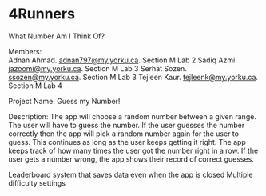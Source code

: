# 4Runners
What Number Am I Think Of?

Members:<br>
Adnan Ahmad. adnan797@my.yorku.ca. Section M Lab 2
Sadiq Azmi. jazoomi@my.yorku.ca. Section M Lab 3
Serhat Sozen. ssozen@my.yorku.ca. Section M Lab 3
Tejleen Kaur. tejleenk@my.yorku.ca. Section M Lab 4

Project Name: Guess my Number!

Description:
The app will choose a random number between a given range. The user will have to guess the number. If the user guesses the number correctly then the app will pick a random number again for the user to guess. This continues as long as the user keeps getting it right. The app keeps track of how many times the user got the number right in a row. If the user gets a number wrong, the app shows their record of correct guesses.

Leaderboard system that saves data even when the app is closed
Multiple difficulty settings
